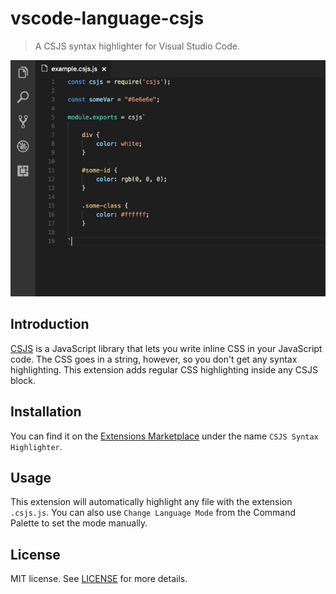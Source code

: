 # vscode-language-csjs
> A CSJS syntax highlighter for Visual Studio Code.

![Example](/assets/example.png)

## Introduction

[CSJS](https://github.com/rtsao/csjs) is a JavaScript library that lets you write inline CSS in your JavaScript code. The CSS goes in a string, however, so you don't get any syntax highlighting. This extension adds regular CSS highlighting inside any CSJS block.

## Installation

You can find it on the [Extensions Marketplace](https://marketplace.visualstudio.com/vscode) under the name `CSJS Syntax Highlighter`.

## Usage

This extension will automatically highlight any file with the extension `.csjs.js`. You can also use `Change Language Mode` from the Command Palette to set the mode manually.

## License

MIT license. See [LICENSE](/license) for more details.
